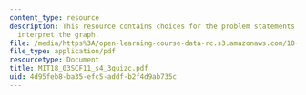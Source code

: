 ```yaml
---
content_type: resource
description: This resource contains choices for the problem statements related to
  interpret the graph.
file: /media/https%3A/open-learning-course-data-rc.s3.amazonaws.com/18-03sc-differential-equations-fall-2011/4d95feb8ba35efc5addfb2f4d9ab735c_MIT18_03SCF11_s4_3quizc.pdf
file_type: application/pdf
resourcetype: Document
title: MIT18_03SCF11_s4_3quizc.pdf
uid: 4d95feb8-ba35-efc5-addf-b2f4d9ab735c
---
```

